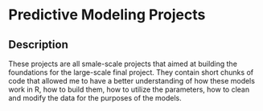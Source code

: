 # Predictive Modeling Projects

## Description
These projects are all smale-scale projects that aimed at building the foundations for the large-scale final project. They contain short chunks of code that allowed me to have a better understanding of how these models work in R, how to build them, how to utilize the parameters, how to clean and modify the data for the purposes of the models.
